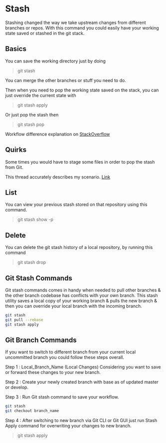 # Stash

Stashing changed the way we take upstream changes from different branches or repos. With this command you could easily have your working state saved or stashed in the git stack.

## Basics

You can save the working directory just by doing

> git stash

You can merge the other branches or stuff you need to do.

Then when you need to pop the working state saved on the stack, you can just override the current state with

> git stash apply

Or just pop the stash then

> git stash pop

Workflow difference explanation on [StackOverflow](https://stackoverflow.com/questions/15286075/difference-between-git-stash-pop-and-git-stash-apply?noredirect=1&lq=1)

## Quirks

Some times you would have to stage some files in order to pop the stash from Git.

This thread accurately describes my scenario. [Link](https://stackoverflow.com/questions/19937580/cant-pop-git-stash-your-local-changes-to-the-following-files-would-be-overwri)

## List

You can view your previous stash stored on that repository using this command.

> git stash show -p

## Delete

You can delete the git stash history of a local repository, by running this command

> git stash drop


## Git Stash Commands

Git stash commands comes in handy when needed to pull other branches & the other branch codebase has conflicts with your own branch. This stash utility saves a local copy of your working branch & pulls the new branch & then you can override your local branch with the incoming branch.

```sh
git stash
git pull --rebase
git stash apply
```

## Git Branch Commands

If you want to switch to different branch from your current local uncommitted branch you could follow these steps overall.

Step 1 : Local\_Branch\_Name \(Local Changes\) Considering you want to save or forward these changes to your new branch.

Step 2 : Create your newly created branch with base as of updated master or develop.

Step 3 : Run Git stash command to save your workflow.

```sh
git stash
git checkout branch_name
```

Step 4 : After switching to new branch via Git CLI or Git GUI just run Stash Apply command for overwriting your changes to new branch.

> git stash apply

